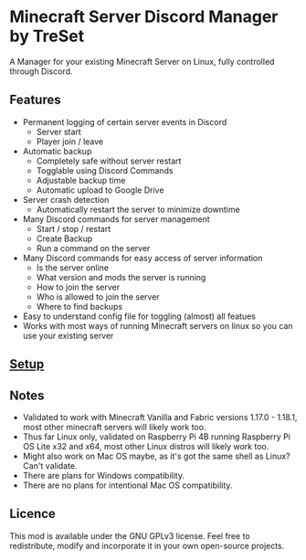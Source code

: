 # Minecraft Server Discord Manager by TreSet
A Manager for your existing Minecraft Server on Linux, fully controlled through Discord.

## Features
- Permanent logging of certain server events in Discord
  - Server start
  - Player join / leave
- Automatic backup
  - Completely safe without server restart
  - Togglable using Discord Commands
  - Adjustable backup time
  - Automatic upload to Google Drive
- Server crash detection
  - Automatically restart the server to minimize downtime
- Many Discord commands for server management
  - Start / stop / restart
  - Create Backup
  - Run a command on the server
- Many Discord commands for easy access of server information
  - Is the server online
  - What version and mods the server is running
  - How to join the server
  - Who is allowed to join the server
  - Where to find backups
- Easy to understand config file for toggling (almost) all featues
- Works with most ways of running Minecraft servers on linux so you can use your existing server

## [Setup](https://github.com/Tre5et/mcs-discman/blob/main/SETUP.md)

## Notes
- Validated to work with Minecraft Vanilla and Fabric versions 1.17.0 - 1.18.1, most other minecraft servers will likely work too.
- Thus far Linux only, validated on Raspberry Pi 4B running Raspberry Pi OS Lite x32 and x64, most other Linux distros will likely work too.
- Might also work on Mac OS maybe, as it's got the same shell as Linux? Can't validate.
- There are plans for Windows compatibility.
- There are no plans for intentional Mac OS compatibility.

## Licence
This mod is available under the GNU GPLv3 license. Feel free to redistribute, modify and incorporate it in your own open-source projects.
